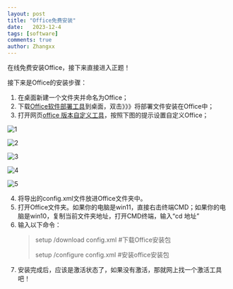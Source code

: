 ```yaml
---
layout: post
title: "Office免费安装"
date:   2023-12-4
tags: [software]
comments: true
author: Zhangxx
---
```


在线免费安装Office，接下来直接进入正题！

<!-- more -->

接下来是Office的安装步骤：

1. 在桌面新建一个文件夹并命名为Office；
2. 下载[Office软件部署工具](https://www.microsoft.com/en-us/download/details.aspx?id=49117)到桌面，双击》》》将部署文件安装在Office中；
3. 打开网页[office 版本自定义工具](https://config.office.com/deploymentsettings)，按照下图的提示设置自定义Office；

![1](https://zhangxxxx123.github.io/images/Office/1.png)
 
![2](https://zhangxxxx123.github.io/images/Office/2.png)

![3](https://zhangxxxx123.github.io/images/Office/3.png)

![4](https://zhangxxxx123.github.io/images/Office/4.png)

![5](https://zhangxxxx123.github.io/images/Office/5.png)

4. 将导出的config.xml文件放进Office文件夹中。
5. 打开Office文件夹。如果你的电脑是win11，直接右击终端CMD；如果你的电脑是win10，复制当前文件夹地址，打开CMD终端，输入“cd 地址”
6. 输入以下命令：
   > setup /download config.xml    #下载Office安装包
   >
   > setup /configure config.xml   #安装office安装包
7. 安装完成后，应该是激活状态了，如果没有激活，那就网上找一个激活工具吧！

